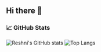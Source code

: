 ## Hi there 👋

<!--
**rea-git/rea-git** is a ✨ _special_ ✨ repository because its `README.md` (this file) appears on your GitHub profile.

Here are some ideas to get you started:

- 🔭 I’m currently working on ...
- 🌱 I’m currently learning ...
- 👯 I’m looking to collaborate on ...
- 🤔 I’m looking for help with ...
- 💬 Ask me about ...
- 📫 How to reach me: ...
- 😄 Pronouns: ...
- ⚡ Fun fact: ...
-->
### 📈 GitHub Stats
![Reshni's GitHub stats](https://github-readme-stats.vercel.app/api?username=rea-git&show_icons=true&theme=tokyonight)
![Top Langs](https://github-readme-stats.vercel.app/api/top-langs/?username=reshniu&layout=compact&theme=tokyonight)
